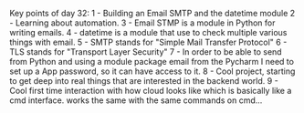 Key points of day 32:
1 - Building an Email SMTP and the datetime module
2 - Learning about automation.
3 - Email STMP is a module in Python for writing emails.
4 - datetime is a module that use to check multiple various things with email.
5 - SMTP stands for "Simple Mail Transfer Protocol"
6 - TLS stands for "Transport Layer Security"
7 - In order to be able to send from Python and using a module package email from the Pycharm I need to set up a App password, so it can have access to it.
8 - Cool project, starting to get deep into real things that are interested in the backend world.
9 - Cool first time interaction with how cloud looks like which is basically like a cmd interface. works the same with the same commands on cmd... 